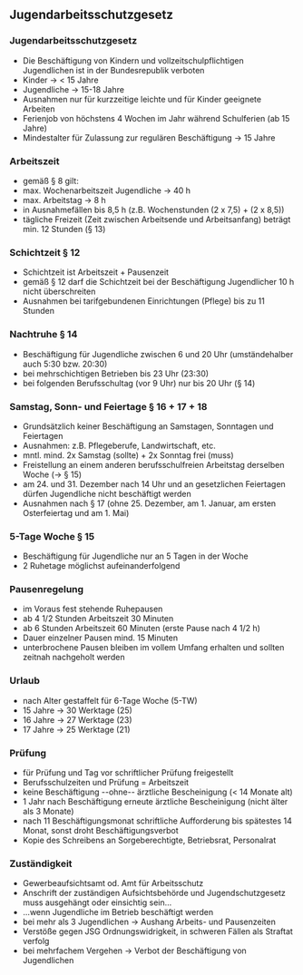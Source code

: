 ## Jugendarbeitsschutzgesetz

### Jugendarbeitsschutzgesetz

- Die Beschäftigung von Kindern und vollzeitschulpflichtigen Jugendlichen ist
in der Bundesrepublik verboten
- Kinder &rarr; < 15 Jahre
- Jugendliche &rarr; 15-18 Jahre
- Ausnahmen nur für kurzzeitige leichte und für Kinder geeignete Arbeiten
- Ferienjob von höchstens 4 Wochen im Jahr während Schulferien (ab 15 Jahre)
- Mindestalter für Zulassung zur regulären Beschäftigung &rarr; 15 Jahre

### Arbeitszeit

- gemäß &sect; 8 gilt:
- max. Wochenarbeitszeit Jugendliche &rarr; 40 h
- max. Arbeitstag &rarr; 8 h
- in Ausnahmefällen bis 8,5 h (z.B. Wochenstunden (2 x 7,5) + (2 x 8,5))
- tägliche Freizeit (Zeit zwischen Arbeitsende und Arbeitsanfang) beträgt min. 12 Stunden (&sect; 13)


### Schichtzeit &sect; 12

- Schichtzeit ist Arbeitszeit + Pausenzeit
- gemäß &sect; 12 darf die Schichtzeit bei der Beschäftigung Jugendlicher 10 h nicht überschreiten
- Ausnahmen bei tarifgebundenen Einrichtungen (Pflege) bis zu 11 Stunden

### Nachtruhe &sect; 14

- Beschäftigung für Jugendliche zwischen 6 und 20 Uhr (umständehalber auch 5:30 bzw. 20:30)
- bei mehrschichtigen Betrieben bis 23 Uhr (23:30)
- bei folgenden Berufsschultag (vor 9 Uhr) nur bis 20 Uhr (&sect; 14)

### Samstag, Sonn- und Feiertage &sect; 16 + 17 + 18
- Grundsätzlich keiner Beschäftigung an Samstagen, Sonntagen und Feiertagen
- Ausnahmen: z.B. Pflegeberufe, Landwirtschaft, etc.
- mntl. mind. 2x Samstag (sollte) + 2x Sonntag frei (muss)
- Freistellung an einem anderen berufsschulfreien Arbeitstag derselben Woche (&rarr; &sect; 15)
- am 24. und 31. Dezember nach 14 Uhr und an gesetzlichen Feiertagen dürfen Jugendliche nicht beschäftigt werden
- Ausnahmen nach &sect; 17 (ohne 25. Dezember, am 1. Januar, am ersten Osterfeiertag und am 1. Mai)


### 5-Tage Woche &sect; 15
- Beschäftigung für Jugendliche nur an 5 Tagen in der Woche
- 2 Ruhetage möglichst aufeinanderfolgend


### Pausenregelung
- im Voraus fest stehende Ruhepausen
- ab 4 1/2 Stunden Arbeitszeit 30 Minuten
- ab 6 Stunden Arbeitszeit 60 Minuten (erste Pause nach 4 1/2 h)
- Dauer einzelner Pausen mind. 15 Minuten
- unterbrochene Pausen bleiben im vollem Umfang erhalten und sollten zeitnah nachgeholt werden


### Urlaub
- nach Alter gestaffelt für 6-Tage Woche (5-TW)
- 15 Jahre &rarr; 30 Werktage (25)
- 16 Jahre &rarr; 27 Werktage (23)
- 17 Jahre &rarr; 25 Werktage (21)


### Prüfung
- für Prüfung und Tag vor schriftlicher Prüfung freigestellt
- Berufsschulzeiten und Prüfung = Arbeitszeit
- keine Beschäftigung --ohne-- ärztliche Bescheinigung (< 14 Monate alt)
- 1 Jahr nach Beschäftigung erneute ärztliche Bescheinigung (nicht älter als 3 Monate)
- nach 11 Beschäftigungsmonat schriftliche Aufforderung bis spätestes 14 Monat, sonst droht Beschäftigungsverbot
- Kopie des Schreibens an Sorgeberechtigte, Betriebsrat, Personalrat

### Zuständigkeit
- Gewerbeaufsichtsamt od. Amt für Arbeitsschutz
- Anschrift der zuständigen Aufsichtsbehörde und Jugendschutzgesetz muss ausgehängt oder einsichtig sein...
- ...wenn Jugendliche im Betrieb beschäftigt werden
- bei mehr als 3 Jugendlichen &rarr; Aushang Arbeits- und Pausenzeiten
- Verstöße gegen JSG Ordnungswidrigkeit, in schweren Fällen als Straftat verfolg
- bei mehrfachem Vergehen &rarr; Verbot der Beschäftigung von Jugendlichen
